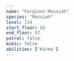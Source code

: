 ```yaml
---
name: "Forgiven Messiah"
species: "Messiah"
level: 134
start_floor: 86
end_floor: 87
patrol: false
mimic: false
abilities: ['Karma']
---
```

